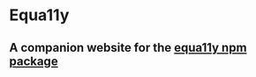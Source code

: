 # Equa11y

## A companion website for the [equa11y npm package](https://www.npmjs.com/package/equa11y)
